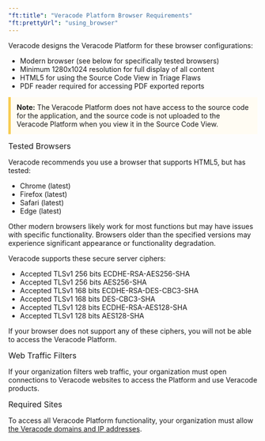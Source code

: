 ```yaml
---
"ft:title": "Veracode Platform Browser Requirements"
"ft:prettyUrl": "using_browser"
---
```

Veracode designs the Veracode Platform for these browser configurations:

-   Modern browser (see below for specifically tested browsers)
-   Minimum 1280x1024 resolution for full display of all content
-   HTML5 for using the Source Code View in Triage Flaws
-   PDF reader required for accessing PDF exported reports

<p style="background-color:#FFFCF3; padding: 12px; border-left: 5px solid #F7CD55;">
<b>Note:</b> The Veracode Platform does not have access to the source code for the application, and the source code is not uploaded to the Veracode Platform when you view it in the Source Code View.</p>

<p><span style="font-size: medium;">Tested Browsers</span></p>

Veracode recommends you use a browser that supports HTML5, but has tested:

-   Chrome (latest)
-   Firefox (latest)
-   Safari (latest)
-   Edge (latest)

Other modern browsers likely work for most functions but may have issues with specific functionality. Browsers older than the specified versions may experience significant appearance or functionality degradation.

Veracode supports these secure server ciphers:

-   Accepted TLSv1 256 bits ECDHE-RSA-AES256-SHA
-   Accepted TLSv1 256 bits AES256-SHA
-   Accepted TLSv1 168 bits ECDHE-RSA-DES-CBC3-SHA
-   Accepted TLSv1 168 bits DES-CBC3-SHA
-   Accepted TLSv1 128 bits ECDHE-RSA-AES128-SHA
-   Accepted TLSv1 128 bits AES128-SHA

If your browser does not support any of these ciphers, you will not be able to access the Veracode Platform.

<p><span style="font-size: medium;">Web Traffic Filters</span></p>

If your organization filters web traffic, your organization must open connections to Veracode websites to access the Platform and use Veracode products.

<p><span style="font-size: medium;">Required Sites</span></p>

To access all Veracode Platform functionality, your organization must allow [the Veracode domains and IP addresses](https://docs.veracode.com/r/IP_addresses).

